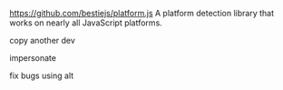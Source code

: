 
https://github.com/bestiejs/platform.js A platform detection library that works on nearly all JavaScript platforms.

copy another dev

impersonate

fix bugs using alt

